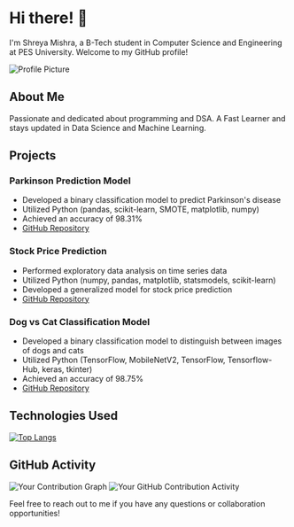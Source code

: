 # Hi there! 👋

I'm Shreya Mishra, a B-Tech student in Computer Science and Engineering at PES University. Welcome to my GitHub profile!

![Profile Picture](https://avatars.githubusercontent.com/u/92511421?v=4)

## About Me

Passionate and dedicated about programming and DSA. A Fast Learner and stays updated in Data Science and Machine Learning.

## Projects

### Parkinson Prediction Model
- Developed a binary classification model to predict Parkinson's disease
- Utilized Python (pandas, scikit-learn, SMOTE, matplotlib, numpy)
- Achieved an accuracy of 98.31%
- [GitHub Repository](https://github.com/ishreya09/Parkinson-Prediction-Model/)

### Stock Price Prediction
- Performed exploratory data analysis on time series data
- Utilized Python (numpy, pandas, matplotlib, statsmodels, scikit-learn)
- Developed a generalized model for stock price prediction
- [GitHub Repository](https://github.com/ishreya09/Stock-Price-Prediction)

### Dog vs Cat Classification Model
- Developed a binary classification model to distinguish between images of dogs and cats
- Utilized Python (TensorFlow, MobileNetV2, TensorFlow, Tensorflow-Hub, keras, tkinter)
- Achieved an accuracy of 98.75%
- [GitHub Repository](https://github.com/ishreya09/Dog-vs-Cat-Classification)

## Technologies Used

[![Top Langs](https://github-readme-stats.vercel.app/api/top-langs/?username=ishreya09&layout=compact&langs_count=20&theme=dark)](https://github.com/ishreya09)


## GitHub Activity

![Your Contribution Graph](https://github-readme-streak-stats.herokuapp.com/?user=ishreya09&theme=dark)
![Your GitHub Contribution Activity](https://github-readme-stats.vercel.app/api?username=ishreya09&theme=dark&show_icons=true)


Feel free to reach out to me if you have any questions or collaboration opportunities!
